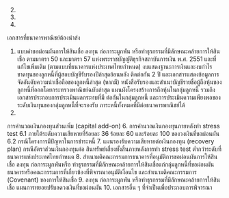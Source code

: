 2.
3.
4.
เอกสารที่ธนาคารพาณิชย์ต้องนำส่ง
1. แบบคำขอผ่อนผันการให้สินเชื่อ ลงทุน ก่อภาระผูกพัน หรือทำธุรกรรมที่มีลักษณะคล้ายการให้สินเชื่อ
ตามมาตรา 50 และมาตรา 57 แห่งพระราชบัญญัติธุรกิจสถาบันการเงิน พ.ศ. 2551 และที่แก้ไขเพิ่มเติม
(ตามแบบที่ธนาคารแห่งประเทศไทยกําหนด)
งบแสดงฐานะการเงินและงบกำไรขาดทุนของลูกหนี้ที่ผู้สอบบัญชีรับรองปีล่าสุดย้อนหลัง
ติดต่อกัน 2 ปี และเอกสารแสดงข้อมูลการจัดอันดับความน่าเชื่อถือของลูกหนี้ล่าสุด (หากมี)
หนังสือรับรองและสำเนาบัญชีรายชื่อผู้ถือหุ้นของลูกหนี้ที่ออกโดยกระทรวงพาณิชย์ฉบับล่าสุด
แผนผังโครงสร้างการถือหุ้นในกลุ่มลูกหนี้ รวมถึงเอกสารประกอบการประเมินผลกระทบที่มี
ต่อกันในกลุ่มลูกหนี้ และการประเมินความเพียงพอของระดับเงินทุนของกลุ่มลูกหนี้ที่จะรองรับ
ภาระหนี้ทั้งหมดที่มีต่อธนาคารพาณิชย์ได้
5.
การคํานวณเงินกองทุนส่วนเพิ่ม (capital add-on)
6. การคำนวณเงินกองทุนภายหลังทำ stress test
6.1 ภายใต้ระดับความเสียหายที่ร้อยละ 36 ร้อยละ 60 และร้อยละ 100 ของวงเงินที่ขอผ่อนผัน
6.2 กรณีโครงการมีปัญหาในการชำระหนี้
7. แผนรองรับความเสียหายต่อเงินกองทุน (recovery plan) กรณีอัตราส่วนเงินกองทุนต่อ
สินทรัพย์เสี่ยงทั้งสิ้นภายหลังการทำ stress test ต่ำกว่าระดับที่ธนาคารแห่งประเทศไทยกำหนด
8. สำเนามติคณะกรรมการธนาคารที่อนุมัติการขอผ่อนผันการให้สินเชื่อ ลงทุน ก่อภาระผูกพันหรือ
ทำธุรกรรมที่มีลักษณะคล้ายการให้สินเชื่อแก่กลุ่มลูกหนี้ที่ขอผ่อนผัน
ธนาคารหรือคณะกรรมการที่เกี่ยวข้องที่พิจารณาอนุมัติเงื่อนไข
และสำเนามติคณะกรรมการ
(Covenant) ของการให้สินเชื่อ
9.
ลงทุน ก่อภาระผูกพัน หรือทำธุรกรรมที่มีลักษณะคล้ายการให้สินเชื่อ
แผนการทยอยปรับลดวงเงินที่ขอผ่อนผัน
10. เอกสารอื่น ๆ ที่จําเป็นเพื่อประกอบการพิจารณา
